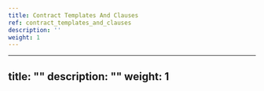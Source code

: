 ```yaml
---
title: Contract Templates And Clauses
ref: contract_templates_and_clauses
description: ''
weight: 1
---
```

---
title: ""
description: ""
weight: 1
---